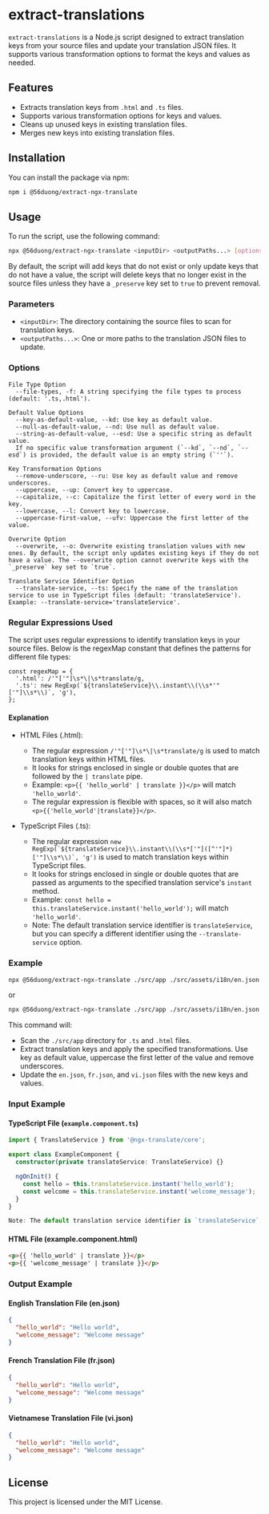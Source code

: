 # extract-translations

`extract-translations` is a Node.js script designed to extract translation keys from your source files and update your translation JSON files. It supports various transformation options to format the keys and values as needed.


## Features

- Extracts translation keys from `.html` and `.ts` files.
- Supports various transformation options for keys and values.
- Cleans up unused keys in existing translation files.
- Merges new keys into existing translation files.


## Installation

You can install the package via npm:

```sh
npm i @56duong/extract-ngx-translate
```


## Usage

To run the script, use the following command:

```sh
npx @56duong/extract-ngx-translate <inputDir> <outputPaths...> [options]
```
By default, the script will add keys that do not exist or only update keys that do not have a value, the script will delete keys that no longer exist in the source files unless they have a `_preserve` key set to `true` to prevent removal. 


### Parameters

- `<inputDir>`: The directory containing the source files to scan for translation keys.
- `<outputPaths...>`: One or more paths to the translation JSON files to update.


### Options
```
File Type Option
  --file-types, -f: A string specifying the file types to process (default: '.ts,.html').

Default Value Options
  --key-as-default-value, --kd: Use key as default value.
  --null-as-default-value, --nd: Use null as default value.
  --string-as-default-value, --esd: Use a specific string as default value.
  If no specific value transformation argument (`--kd`, `--nd`, `--esd`) is provided, the default value is an empty string (`''`).

Key Transformation Options
  --remove-underscore, --ru: Use key as default value and remove underscores.
  --uppercase, --up: Convert key to uppercase.
  --capitalize, --c: Capitalize the first letter of every word in the key.
  --lowercase, --l: Convert key to lowercase.
  --uppercase-first-value, --ufv: Uppercase the first letter of the value.

Overwrite Option
  --overwrite, --o: Overwrite existing translation values with new ones. By default, the script only updates existing keys if they do not have a value. The --overwrite option cannot overwrite keys with the `_preserve` key set to `true`.

Translate Service Identifier Option
  --translate-service, --ts: Specify the name of the translation service to use in TypeScript files (default: 'translateService'). Example: --translate-service='translateService'.
```


### Regular Expressions Used
The script uses regular expressions to identify translation keys in your source files. Below is the regexMap constant that defines the patterns for different file types:
```
const regexMap = {
  '.html': /'"['"]\s*\|\s*translate/g,
  '.ts': new RegExp(`${translateService}\\.instant\\(\\s*'"['"]\\s*\\)`, 'g'),
};
```

#### Explanation
- HTML Files (.html):
  - The regular expression ```/'"['"]\s*\|\s*translate/g``` is used to match translation keys within HTML files.
  - It looks for strings enclosed in single or double quotes that are followed by the ```| translate``` pipe.
  - Example: ```<p>{{ 'hello_world' | translate }}</p>``` will match ```'hello_world'```.
  - The regular expression is flexible with spaces, so it will also match ```<p>{{'hello_world'|translate}}</p>```.

- TypeScript Files (.ts):
  - The regular expression ```new RegExp(`${translateService}\\.instant\\(\\s*['"]([^'"]*)['"]\\s*\\)`, 'g')``` is used to match translation keys within TypeScript files.
  - It looks for strings enclosed in single or double quotes that are passed as arguments to the specified translation service's `instant` method.
  - Example: ```const hello = this.translateService.instant('hello_world');``` will match ```'hello_world'```.
  - Note: The default translation service identifier is `translateService`, but you can specify a different identifier using the `--translate-service` option.


### Example

```sh
npx @56duong/extract-ngx-translate ./src/app ./src/assets/i18n/en.json ./src/assets/i18n/fr.json ./src/assets/i18n/vi.json --file-types='.ts,.html' --key-as-default-value --uppercase-first-value --remove-underscore
```
or
```sh
npx @56duong/extract-ngx-translate ./src/app ./src/assets/i18n/en.json ./src/assets/i18n/fr.json ./src/assets/i18n/vi.json --file-types='.ts,.html' --kd --ufv --ru
```
This command will:

- Scan the `./src/app` directory for `.ts` and `.html` files.
- Extract translation keys and apply the specified transformations. Use key as default value, uppercase the first letter of the value and remove underscores. 
- Update the `en.json`, `fr.json`, and `vi.json` files with the new keys and values.


### Input Example

#### TypeScript File (`example.component.ts`)
```typescript
import { TranslateService } from '@ngx-translate/core';

export class ExampleComponent {
  constructor(private translateService: TranslateService) {}

  ngOnInit() {
    const hello = this.translateService.instant('hello_world');
    const welcome = this.translateService.instant('welcome_message');
  }
}

Note: The default translation service identifier is `translateService`, but you can specify a different identifier using the `--translate-service` option.
```

#### HTML File (example.component.html)
```html
<p>{{ 'hello_world' | translate }}</p>
<p>{{ 'welcome_message' | translate }}</p>
```


### Output Example

#### English Translation File (en.json)
```json
{
  "hello_world": "Hello world",
  "welcome_message": "Welcome message"
}
```

#### French Translation File (fr.json)
```json
{
  "hello_world": "Hello world",
  "welcome_message": "Welcome message"
}
```

#### Vietnamese Translation File (vi.json)
```json
{
  "hello_world": "Hello world",
  "welcome_message": "Welcome message"
}
```


## License

This project is licensed under the MIT License.
